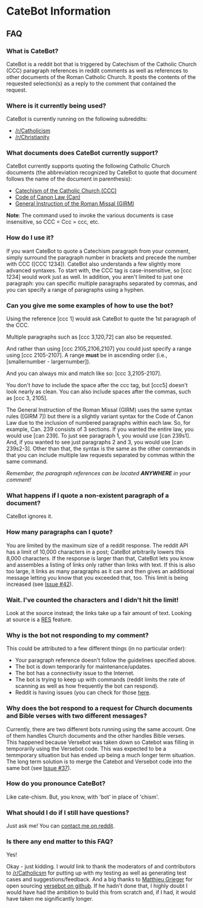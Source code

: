 # CateBot Information

## FAQ

### What is CateBot?
CateBot is a reddit bot that is triggered by Catechism of the Catholic Church (CCC) paragraph references in reddit comments as well as references to other documents of the Roman Catholic Church. It posts the contents of the requested selection(s) as a reply to the comment that contained the request.

### Where is it currently being used?
CateBot is currently running on the following subreddits:

* [/r/Catholicism](http://www.reddit.com/r/Catholicism/)
* [/r/Christianity](http://www.reddit.com/r/Christianity/)

### What documents does CateBot currently support?
CateBot currently supports quoting the following Catholic Church documents (the abbreviation recognized by CateBot to quote that document follows the name of the document in parenthesis):

* [Catechism of the Catholic Church (CCC)](http://usccb.org/beliefs-and-teachings/what-we-believe/catechism/catechism-of-the-catholic-church/)
* [Code of Canon Law (Can)](http://www.vatican.va/archive/ENG1104/_INDEX.HTM)
* [General Instruction of the Roman Missal (GIRM)](http://www.usccb.org/prayer-and-worship/the-mass/general-instruction-of-the-roman-missal/)

**Note**: The command used to invoke the various documents is case insensitive, so CCC = Ccc = ccc, etc.

### How do I use it?
If you want CateBot to quote a Catechism paragraph from your comment, simply surround the paragraph number in brackets and precede the number with CCC ([CCC 1234]). CateBot also understands a few slightly more advanced syntaxes. To start with, the CCC tag is case-insensitive, so [ccc 1234] would work just as well. In addition, you aren't limited to just one paragraph: you can specific multiple paragraphs separated by commas, and you can specify a range of paragraphs using a hyphen.

### Can you give me some examples of how to use the bot?
Using the reference [ccc 1] would ask CateBot to quote the 1st paragraph of the CCC.

Multiple paragraphs such as [ccc 3,120,72] can also be requested.

And rather than using [ccc 2105,2106,2107] you could just specify a range using [ccc 2105-2107]. A range **must**
be in ascending order (i.e., [smallernumber - largernumber]).

And you can always mix and match like so: [ccc 3,2105-2107].

You don't _have_ to include the space after the ccc tag, but [ccc5] doesn't look nearly as clean. You can also include spaces after the commas, such as [ccc 3, 2105].

The General Instruction of the Roman Missal (GIRM) uses the same syntax rules ([GIRM 7]) but there is a slightly variant syntax for the Code of Canon Law due to the inclusion of numbered paragraphs within each law. So, for example, Can. 239 consists of 3 sections. If you wanted the entire law, you would use [can 239]. To just see paragraph 1, you would use [can 239s1]. And, if you wanted to see just paragraphs 2 and 3, you would use [can 239s2-3]. Other than that, the syntax is the same as the other commands in that you can include multiple law requests separated by commas within the same command.

_Remember, the paragraph references can be located **ANYWHERE** in your comment!_

### What happens if I quote a non-existent paragraph of a document?
CateBot ignores it.

### How many paragraphs can I quote?
You are limited by the maximum size of a reddit response. The reddit API has a limit of 10,000 characters in
a post; CateBot arbitrarily lowers this 8,000 characters. If the response is larger than that, CateBot
lets you know and assembles a listing of links only rather than links with text. If this is also too large,
it links as many paragraphs as it can and then gives an additional message letting you know that you exceeded
that, too. This limit is being increased (see [Issue \#42](https://github.com/konohitowa/catebot/issues/42)).

### Wait. I've counted the characters and I didn't hit the limit!
Look at the source instead; the links take up a fair amount of text. Looking at source is a [RES](https://redditenhancementsuite.com) feature.

### Why is the bot not responding to my comment?
This could be attributed to a few different things (in no particular order):
* Your paragraph reference doesn't follow the guidelines specified above.
* The bot is down temporarily for maintenance/updates.
* The bot has a connectivity issue to the Internet.
* The bot is trying to keep up with commands (reddit limits the rate of scanning as well as how frequently the bot can respond).
* Reddit is having issues (you can check for those [here](https://reddit.statuspage.io).

### Why does the bot respond to a request for Church documents and Bible verses with two different messages?
Currently, there are two different bots running using the same account. One of them handles Church documents and the other handles Bible verses. This happened because Versebot was taken down so Catebot was filling in temporarily using the Versebot code. This was expected to be a temmporary situation but has ended up being a much longer term situation. The long term solution is to merge the Catebot and Versebot code into the same bot (see [Issue \#37](https://github.com/konohitowa/catebot/issues/37)).

### How do you pronounce CateBot?
Like cate-chism. But, you know, with 'bot' in place of 'chism'.

### What should I do if I still have questions?
Just ask me! You can [contact me on reddit](http://www.reddit.com/message/compose/?to=kono_hito_wa).

### Is there any end matter to this FAQ?
Yes!

Okay - just kidding. I *would* link to thank the moderators of and contributors to [/r/Catholicsm](http://www.reddit.com/r/Catholicism) for putting up with my testing as well as generating test cases and suggestions/feedback. And a big thanks to [Matthieu Grieger](http://www.reddit.com/u/mgrieger) for open sourcing [versebot on github](http://github.com/matthieugrieger/versebot). If he hadn't done that, I highly doubt I would have had the ambition to build this from scratch and, if I had, it would have taken me significantly longer.
